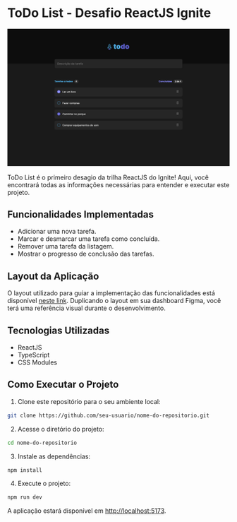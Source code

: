 # ToDo List - Desafio ReactJS Ignite

![Screenshot Todo List App](./screenshots/todo_list_app.png)

ToDo List é o primeiro desagio da trilha ReactJS do Ignite! Aqui, você encontrará todas as informações necessárias para entender e executar este projeto.

## Funcionalidades Implementadas

- Adicionar uma nova tarefa.
- Marcar e desmarcar uma tarefa como concluída.
- Remover uma tarefa da listagem.
- Mostrar o progresso de conclusão das tarefas.

## Layout da Aplicação

O layout utilizado para guiar a implementação das funcionalidades está disponível [neste link](https://www.figma.com/file/0n0zDN7zbzhRbaEO74Xesx/ToDo-List/duplicate). Duplicando o layout em sua dashboard Figma, você terá uma referência visual durante o desenvolvimento.

## Tecnologias Utilizadas

- ReactJS
- TypeScript
- CSS Modules

## Como Executar o Projeto

1. Clone este repositório para o seu ambiente local:

```bash
git clone https://github.com/seu-usuario/nome-do-repositorio.git
```

2. Acesse o diretório do projeto:

```bash
cd nome-do-repositorio
```

3. Instale as dependências:

```bash
npm install
```

4. Execute o projeto:

```bash
npm run dev
```

A aplicação estará disponível em [http://localhost:5173](http://localhost:5173).
